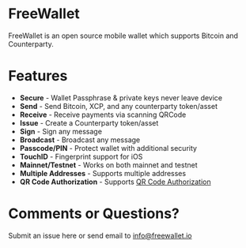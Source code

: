 FreeWallet
=====
FreeWallet is an open source mobile wallet which supports Bitcoin and Counterparty.

Features
=====
- **Secure** - Wallet Passphrase & private keys never leave device
- **Send** - Send Bitcoin, XCP, and any counterparty token/asset
- **Receive** - Receive payments via scanning QRCode
- **Issue** - Create a Counterparty token/asset
- **Sign** - Sign any message
- **Broadcast** - Broadcast any message
- **Passcode/PIN** - Protect wallet with additional security
- **TouchID** - Fingerprint support for iOS
- **Mainnet/Testnet** - Works on both mainnet and testnet
- **Multiple Addresses** - Supports multiple addresses
- **QR Code Authorization** - Supports [QR Code Authorization](https://github.com/Authpartyio/Spec/blob/master/QR_Authorization.spec.md)

Comments or Questions?
=====
Submit an issue here or send email to info@freewallet.io
